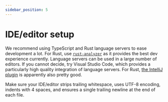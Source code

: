 ```yaml
---
sidebar_position: 5
---
```


# IDE/editor setup

We recommend using TypeScript and Rust language servers to ease development a lot.
For Rust, use [`rust-analyzer`](https://rust-analyzer.github.io/) as it provides the best dev experience currently.
Language servers can be used in a large number of editors.
If you cannot decide, try Visual Studio Code, which provides a particularly high quality integration of language servers.
For Rust, [the IntelliJ plugin](https://intellij-rust.github.io/) is apparently also pretty good.

Make sure your IDE/editor strips trailing whitespace, uses UTF-8 encoding, indents with 4 spaces, and ensures a single trailing newline at the end of each file.
